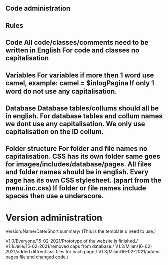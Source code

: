 Code administration
-------------------

Rules
-------------------
Code
All code/classes/comments need to be written in English
For code and classes no capitalisation
-------------------
Variables
For variables if more then 1 word use camel, example: camel = $inlogPagina
If only 1 word do not use any capitalisation.
-------------------
Database
Database tables/collums should all be in english.
For database tables and collum names we dont use any capitalisation.
We only use capitalisation on the ID collum.
-------------------
Folder structure
For folder and file names no capitalisation.
CSS has its own folder same goes for images/includes/database/pages.
All files and folder names should be in english.
Every page has its own CSS stylesheet. (apart from the menu.inc.css)
If folder or file names include spaces then use a underscore.
------------------

Version administration 
======================
Version/Name/Date/Short summary/ (This is the template u need to use.)

V1.0/Everyone/15-02-2021/Prototype of the website is finished./
V1.1/Jelle/15-02-2021/removed caps from database./
V1.2/Milan/16-02-2021/added diffrent css files for each page./
V1.3/Milan/16-02-2021/added pages file and changed code./